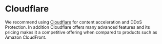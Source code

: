 # Cloudflare

We recommend using [Cloudflare](https://www.cloudflare.com) for content acceleration and DDoS Protection.
In addition Cloudflare offers many advanced features and its pricing makes it a competitive offering when
compared to products such as Amazon CloudFront.
